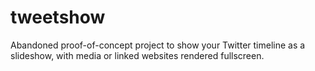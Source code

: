 # tweetshow

Abandoned proof-of-concept project to show your Twitter timeline as a slideshow, with media or linked websites rendered fullscreen.
